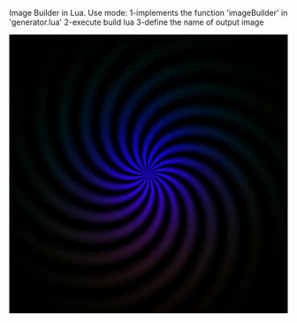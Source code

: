 Image Builder in Lua.
Use mode:
1-implements the function 'imageBuilder' in 'generator.lua'
2-execute build lua
3-define the name of output image

<img src="example.jpg">
